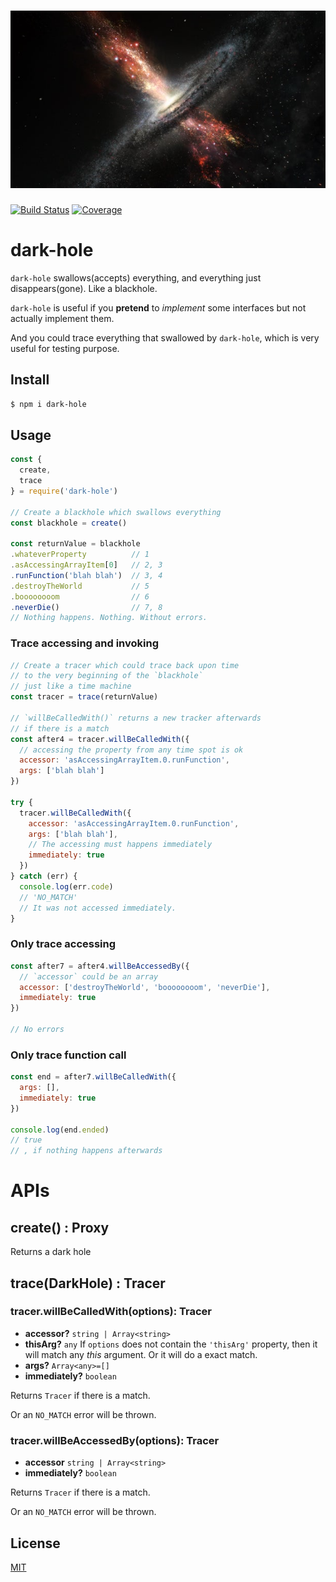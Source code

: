 # ![dark-hole](assets/black-hole.jpg)

[![Build Status](https://travis-ci.org/kaelzhang/dark-hole.svg?branch=master)](https://travis-ci.org/kaelzhang/dark-hole)
[![Coverage](https://codecov.io/gh/kaelzhang/dark-hole/branch/master/graph/badge.svg)](https://codecov.io/gh/kaelzhang/dark-hole)

# dark-hole

`dark-hole` swallows(accepts) everything, and everything just disappears(gone). Like a blackhole.

`dark-hole` is useful if you **pretend** to _implement_ some interfaces but not actually implement them.

And you could trace everything that swallowed by `dark-hole`, which is very useful for testing purpose.

## Install

```sh
$ npm i dark-hole
```

## Usage

```js
const {
  create,
  trace
} = require('dark-hole')

// Create a blackhole which swallows everything
const blackhole = create()

const returnValue = blackhole
.whateverProperty          // 1
.asAccessingArrayItem[0]   // 2, 3
.runFunction('blah blah')  // 3, 4
.destroyTheWorld           // 5
.boooooooom                // 6
.neverDie()                // 7, 8
// Nothing happens. Nothing. Without errors.
```

### Trace accessing and invoking

```js
// Create a tracer which could trace back upon time
// to the very beginning of the `blackhole`
// just like a time machine
const tracer = trace(returnValue)

// `willBeCalledWith()` returns a new tracker afterwards
// if there is a match
const after4 = tracer.willBeCalledWith({
  // accessing the property from any time spot is ok
  accessor: 'asAccessingArrayItem.0.runFunction',
  args: ['blah blah']
})

try {
  tracer.willBeCalledWith({
    accessor: 'asAccessingArrayItem.0.runFunction',
    args: ['blah blah'],
    // The accessing must happens immediately
    immediately: true
  })
} catch (err) {
  console.log(err.code)
  // 'NO_MATCH'
  // It was not accessed immediately.
}
```

### Only trace accessing

```js
const after7 = after4.willBeAccessedBy({
  // `accessor` could be an array
  accessor: ['destroyTheWorld', 'boooooooom', 'neverDie'],
  immediately: true
})

// No errors
```

### Only trace function call

```js
const end = after7.willBeCalledWith({
  args: [],
  immediately: true
})

console.log(end.ended)
// true
// , if nothing happens afterwards
```

# APIs

## create() : Proxy

Returns a dark hole

## trace(DarkHole) : Tracer

### tracer.willBeCalledWith(options): Tracer

- **accessor?** `string | Array<string>`
- **thisArg?** `any` If `options` does not contain the `'thisArg'` property, then it will match any _this_ argument. Or it will do a exact match.
- **args?** `Array<any>=[]`
- **immediately?** `boolean`

Returns `Tracer` if there is a match.

Or an `NO_MATCH` error will be thrown.

### tracer.willBeAccessedBy(options): Tracer

- **accessor** `string | Array<string>`
- **immediately?** `boolean`

Returns `Tracer` if there is a match.

Or an `NO_MATCH` error will be thrown.

## License

[MIT](LICENSE)
